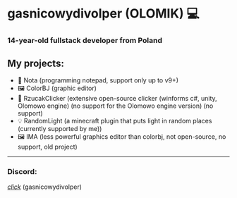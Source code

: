 # gasnicowydivolper (OLOMIK) 💻
### 14-year-old fullstack developer from Poland
## My projects:
- 📝 Nota (programming notepad, support only up to v9+)
- 🖼️ ColorBJ (graphic editor)
- 🧨 RzucakClicker (extensive open-source clicker (winforms c#, unity, Olomowo engine) (no support for the Olomowo engine version) (no support)
- 💡 RandomLight (a minecraft plugin that puts light in random places (currently supported by me))
- 🖼️ IMA (less powerful graphics editor than colorbj, not open-source, no support, old project)
---
### Discord:
[*click*](https://discord.gg/JJayWyCzBV)
(gasnicowydivolper)
